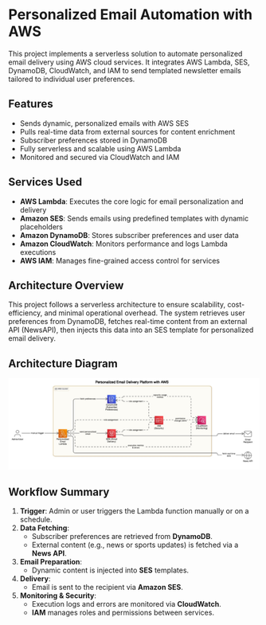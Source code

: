 # Personalized Email Automation with AWS

This project implements a serverless solution to automate personalized email delivery using AWS cloud services. It integrates AWS Lambda, SES, DynamoDB, CloudWatch, and IAM to send templated newsletter emails tailored to individual user preferences.

## Features

- Sends dynamic, personalized emails with AWS SES
- Pulls real-time data from external sources for content enrichment
- Subscriber preferences stored in DynamoDB
- Fully serverless and scalable using AWS Lambda
- Monitored and secured via CloudWatch and IAM

## Services Used

- **AWS Lambda**: Executes the core logic for email personalization and delivery  
- **Amazon SES**: Sends emails using predefined templates with dynamic placeholders  
- **Amazon DynamoDB**: Stores subscriber preferences and user data  
- **Amazon CloudWatch**: Monitors performance and logs Lambda executions  
- **AWS IAM**: Manages fine-grained access control for services  

## Architecture Overview

This project follows a serverless architecture to ensure scalability, cost-efficiency, and minimal operational overhead. The system retrieves user preferences from DynamoDB, fetches real-time content from an external API (NewsAPI), then injects this data into an SES template for personalized email delivery.

## Architecture Diagram

![Architecture Diagram](EmailwithAWSarch.jpeg)

## Workflow Summary


1. **Trigger**: Admin or user triggers the Lambda function manually or on a schedule.  
2. **Data Fetching**:
   - Subscriber preferences are retrieved from **DynamoDB**.
   - External content (e.g., news or sports updates) is fetched via a **News API**.  
3. **Email Preparation**:
   - Dynamic content is injected into **SES** templates.  
4. **Delivery**:
   - Email is sent to the recipient via **Amazon SES**.
5. **Monitoring & Security**:
   - Execution logs and errors are monitored via **CloudWatch**.
   - **IAM** manages roles and permissions between services. 
